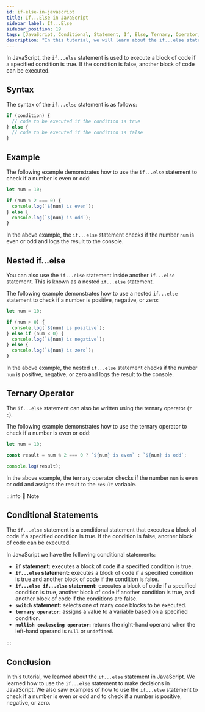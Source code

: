 ```yaml
---
id: if-else-in-javascript
title: If...Else in JavaScript
sidebar_label: If...Else
sidebar_position: 19
tags: [JavaScript, Conditional, Statement, If, Else, Ternary, Operator, Nested, Switch, Nullish, Coalescing, Operator, Decision, Making, Control, Flow, Conditional, Statements]
description: "In this tutorial, we will learn about the if...else statement in JavaScript. We will learn how to use the if...else statement to make decisions in JavaScript."
---
```


In JavaScript, the `if...else` statement is used to execute a block of code if a specified condition is true. If the condition is false, another block of code can be executed.

## Syntax

The syntax of the `if...else` statement is as follows:

```js title="app.js"
if (condition) {
  // code to be executed if the condition is true
} else {
  // code to be executed if the condition is false
}
```

## Example

The following example demonstrates how to use the `if...else` statement to check if a number is even or odd:

```js title="app.js"
let num = 10;

if (num % 2 === 0) {
  console.log(`${num} is even`);
} else {
  console.log(`${num} is odd`);
}
```

In the above example, the `if...else` statement checks if the number `num` is even or odd and logs the result to the console.

## Nested if...else

You can also use the `if...else` statement inside another `if...else` statement. This is known as a nested `if...else` statement.

The following example demonstrates how to use a nested `if...else` statement to check if a number is positive, negative, or zero:

```js title="app.js"
let num = 10;

if (num > 0) {
  console.log(`${num} is positive`);
} else if (num < 0) {
  console.log(`${num} is negative`);
} else {
  console.log(`${num} is zero`);
}
```

In the above example, the nested `if...else` statement checks if the number `num` is positive, negative, or zero and logs the result to the console.

## Ternary Operator

The `if...else` statement can also be written using the ternary operator (`? :`).

The following example demonstrates how to use the ternary operator to check if a number is even or odd:

```js title="app.js"
let num = 10;

const result = num % 2 === 0 ? `${num} is even` : `${num} is odd`;

console.log(result);
```

In the above example, the ternary operator checks if the number `num` is even or odd and assigns the result to the `result` variable.

:::info 📝 Note
<h2>Conditional Statements</h2>

The `if...else` statement is a conditional statement that executes a block of code if a specified condition is true. If the condition is false, another block of code can be executed.

In JavaScript we have the following conditional statements:

- **`if` statement:** executes a block of code if a specified condition is true.
- **`if...else` statement:** executes a block of code if a specified condition is true and another block of code if the condition is false.
- **`if...else if...else` statement:** executes a block of code if a specified condition is true, another block of code if another condition is true, and another block of code if the conditions are false.
- **`switch` statement:** selects one of many code blocks to be executed.
- **`ternary operator`:** assigns a value to a variable based on a specified condition.
- **`nullish coalescing operator`:** returns the right-hand operand when the left-hand operand is `null` or `undefined`.

:::

## Conclusion

In this tutorial, we learned about the `if...else` statement in JavaScript. We learned how to use the `if...else` statement to make decisions in JavaScript. We also saw examples of how to use the `if...else` statement to check if a number is even or odd and to check if a number is positive, negative, or zero.